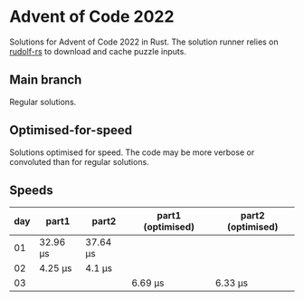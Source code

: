 # Advent of Code 2022

Solutions for Advent of Code 2022 in Rust. The solution runner relies on
[rudolf-rs](https://github.com/wallabythree/rudolf-rs) to download and cache
puzzle inputs.

## Main branch

Regular solutions.

## Optimised-for-speed

Solutions optimised for speed. The code may be more verbose or convoluted than
for regular solutions.

## Speeds

day | part1 | part2 | part1 (optimised) | part2 (optimised)
---|---|---|---|---
01 | 32.96 µs | 37.64 µs | | 
02 | 4.25 µs | 4.1 µs | | 
03 | | | 6.69 µs | 6.33 µs

